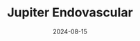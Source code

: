 ---  
layout: startup_page  
title: "Jupiter Endovascular"  
id: "jupiterendo.com"  
permalink: "/jupiterendovascularjupiterendo.com08152024/"  
website: "https://jupiterendo.com/"  
funding_round: "Series A"  
funding_amount: "$21M"  
investors: "Sonder Capital, multiple strategic investors"  
about: "Jupiter Endovascular develops a new class of endovascular procedures called the endoportal procedure, utilizing Endoportal Control™ technology. This technology aims to bring the precision of direct surgical access to catheter-based interventions by providing stability and control within the anatomy, addressing unmet clinical needs in complex cardiovascular anatomies."  
markets: "Medical Technology, Cardiovascular, Medical Equipment Manufacturing, Medical Device, Surgical Devices, HealthTech"  
hq: "Menlo Park, California, United States"  
founded_year: "2024"  
linkedin: "https://www.linkedin.com/company/jupiterendo"  
twitter: ""  
instagram: ""  
facebook: ""  
crunchbase: "https://www.crunchbase.com/organization/jupiter-endovascular"  
pitchbook: "https://pitchbook.com/profiles/company/635907-97"  

date_display: "15-Aug-2024"  
date: "2024-08-15"

# SEO Optimization  
meta_title: "Jupiter Endovascular - Series A Funding ($21M)"  
meta_description: "Jupiter Endovascular, Jupiter Endovascular develops a new class of endovascular procedures called the endoportal procedure, utilizing Endoportal Control™ technology. This t..."  
meta_keywords: "Jupiter Endovascular, Medical Technology, Cardiovascular, Medical Equipment Manufacturing, Medical Device, Surgical Devices, HealthTech, Series A funding"  
canonical_url: "https://startup.projectstartups.com/jupiterendovascularjupiterendo.com08152024/"  
---